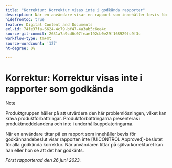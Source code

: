 ```yaml
---
title: "Korrektur: Korrektur visas inte i godkända rapporter"
description: När en användare visar en rapport som innehåller bevis för godkännandebeslut, visar rapporten inte det godkända beslutet för alla godkända korrektur. När användaren tittar på själva korrekturet kan han eller hon se att det har godkänts.
hidefromtoc: true
feature: Digital Content and Documents
exl-id: 74fe37fa-6624-4c79-bf47-4a3ab5c6ee4c
source-git-commit: 2631a7a9cd6c07feae192cb0e29f168929fc9f3c
workflow-type: tm+mt
source-wordcount: '127'
ht-degree: 0%

---
```


# Korrektur: Korrektur visas inte i rapporter som godkända

>[!NOTE]
>
>Produktgruppen håller på att utvärdera den här problemlösningen, vilket kan kräva produktförbättringar. Produktförbättringarna presenteras i produktmeddelandena och inte i underhållsuppdateringarna.

När en användare tittar på en rapport som innehåller bevis för godkännandebeslut visar rapporten inte [!UICONTROL Approved]-beslutet för alla godkända korrektur. När användaren tittar på själva korrekturet kan han eller hon se att det har godkänts.

_Först rapporterad den 26 juni 2023._
